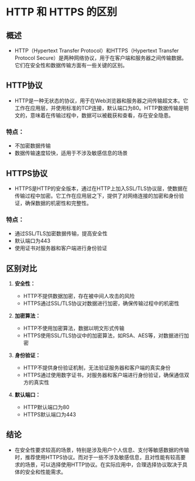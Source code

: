 # HTTP 和 HTTPS 的区别

## 概述

* HTTP（Hypertext Transfer Protocol）和HTTPS（Hypertext Transfer Protocol Secure）是两种网络协议，用于在客户端和服务器之间传输数据。它们在安全性和数据传输方面有一些关键的区别。

## HTTP协议

* HTTP是一种无状态的协议，用于在Web浏览器和服务器之间传输超文本。它工作在应用层，并使用标准的TCP连接，默认端口为80。HTTP数据传输是明文的，意味着在传输过程中，数据可以被截获和查看，存在安全隐患。

### 特点：
- 不加密数据传输
- 数据传输速度较快，适用于不涉及敏感信息的场景

## HTTPS协议

* HTTPS是HTTP的安全版本，通过在HTTP上加入SSL/TLS协议层，使数据在传输过程中加密。它工作在应用层之下，提供了对网络连接的加密和身份验证，确保数据的机密性和完整性。

### 特点：
- 通过SSL/TLS加密数据传输，提高安全性
- 默认端口为443
- 使用证书对服务器和客户端进行身份验证

## 区别对比

1. **安全性：**
   - HTTP不提供数据加密，存在被中间人攻击的风险
   - HTTPS通过SSL/TLS协议对数据进行加密，确保传输过程中的机密性

2. **加密算法：**
   - HTTP不使用加密算法，数据以明文形式传输
   - HTTPS使用SSL/TLS协议中的加密算法，如RSA、AES等，对数据进行加密

3. **身份验证：**
   - HTTP不提供身份验证机制，无法验证服务器和客户端的真实身份
   - HTTPS通过使用数字证书，对服务器和客户端进行身份验证，确保通信双方的真实性

4. **默认端口：**
   - HTTP默认端口为80
   - HTTPS默认端口为443

## 结论

* 在安全性要求较高的场景，特别是涉及用户个人信息、支付等敏感数据的传输时，推荐使用HTTPS协议。而对于一些不涉及敏感信息，且对性能有较高要求的场景，可以选择使用HTTP协议。在实际应用中，合理选择协议取决于具体的安全和性能需求。